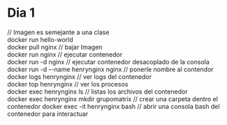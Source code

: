 # Dia 1
// Imagen es semejante a una clase  
docker run hello-world  
docker pull nginx // bajar Imagen  
docker run nginx // ejecutar contenedor  
docker run -d nginx // ejecutar contenedor desacoplado de la consola  
docker run -d --name henrynginx nginx // ponerle nombre al contendor  
docker logs henrynginx // ver logs del contenedor  
docker top henrynginx // ver los procesos  
docker exec henrynginx ls // listas los archivos del contenedor  
docker exec henrynginx mkdir grupomatrix // crear una carpeta dentro el contenedor
docker exec -it henrynginx bash // abrir una consola bash del contenedor para interactuar
